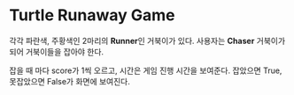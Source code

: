 # Turtle Runaway Game
각각 파란색, 주황색인 2마리의 **Runner**인 거북이가 있다.
사용자는 **Chaser** 거북이가 되어 거북이들을 잡아야 한다.

잡을 때 마다 score가 1씩 오르고, 시간은 게임 진행 시간을 보여준다.
잡았으면 True, 못잡았으면 False가 화면에 보여진다.